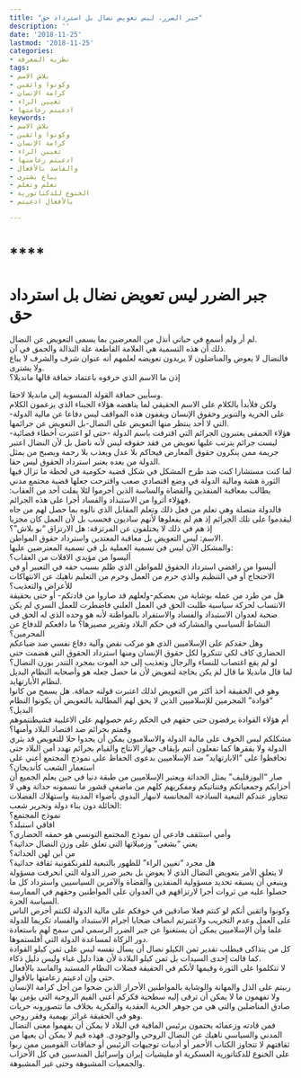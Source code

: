```yaml
---
title: "جبر الضرر، ليس تعويض نضال بل استرداد حق"
description: ''
date: '2018-11-25'
lastmod: '2018-11-25'
categories:
- نظرية المعرفة
tags:
- بلاش الاسم
- وكونوا واثقين
- كرامة الإنسان
- تغيين الراء
- ادعيتم زعامتها
keywords:
- بلاش الاسم
- وكونوا واثقين
- كرامة الإنسان
- تغيين الراء
- ادعيتم زعامتها
- والفاسد بالأفعال
- يباع يشترى
- تعلم وتعلم
- الخنوع للدكتاتورية
- بالأفعال ادعيتم

---
```

# ****

# **جبر الضرر ليس تعويض نضال بل استرداد حق**

لم أر ولم أسمع في حياتي أنذل من المعرضين بما يسمى التعويض عن النضال.   
ذلك أن هذه التسمية هي العلامة القاطعة علة النذالة والحمق في آن.   
فالنضال لا يعوض والمناضلون لا يريدون تعويضه لعلمهم أنه عنوان شرف والشرف لا يباع ولا يشترى.   
إذن ما الاسم الذي حرفوه باعتماد حماقة قالها مانديلا؟

وسأبين حماقة القولة المنسوبة إلى مانديلا لاحقا.   
ولكن فلأبدأ بالكلام على الاسم الحقيقي لما يناهضه هؤلاء الجبناء الذي يزعمون الكلام على الحرية والتنوير وحقوق الإنسان ويقفون هذه المواقف ليس دفاعا عن مالية الدولة-التي لا أحد ينتظر منها التعويض على النضال-بل التعويض عن جرائمها.  
هؤلاء الحمقى يعتبرون الجرائم التي اقترفت باسم الدولة -حتى لو اعتبرت أخطاء قضائية-ليست جرائم يترتب عليها تعويض من فقد حقوقه ليس لأنه ناضل بل لأن النضال اعتبر جريمة ممن ينكرون حقوق المعارض فيحاكم بلا عدل ويعذب بلا رحمة ويصبح من يمثل الدولة من بعده يعتبر استرداد الحقوق ليس حقا.  
لما كنت مستشارا كنت ضد طرح المشكل في شكل قضية حكومية في لحظة ما تزال فيها الثورة هشة ومالية الدولة في وضع اقتصادي صعب واقترحت جعلها قضية مجتمع مدني يطالب بمعاقبة المنفذين والقضاة والساسة الذين أجرموا لئلا يفلت أحد من العقاب: فهؤلاء أثروا من الاستبداد والفساد أجرا على هذه الجرائم.  
فالدولة متصلة وهي تعلم من فعل ذلك وتعلم المقابل الذي نالوه بما حصل لهم من جاه ليقدموا على تلك الجرائم إذ هم لم يفعلوها لأنهم ساديون فحسب بل لأن العمل كان مجزيا إذ هم في ذلك لا يختلفون عن المرتزقة: هل الارتزاق “بو بلاش”؟   
الاسم: ليس التعويض بل معاقبة المعتدين واسترداد حقوق المواطن.  
والمشكل الآن ليس في تسمية العملية بل في تسمية المعترضين عليها:   
أليسوا من مؤيدي الافلات من العقاب؟   
أليسوا من رافضي استرداد الحقوق للمواطن الذي ظلم بسبب حقه في التعبير أو في الاحتجاج أو في التنظيم والذي حرم من العمل وحرم من التعليم ناهيك عن الانتهاكات للأعراض والتعذيب؟  
هل من طرد من عمله بوشاية من بعضكم-ولعلهم قد صاروا من قادتكم- أو حتى بحقيقة الانتساب لحركة سياسية طلبت الحق في العمل العلني فاضطرت للعمل السري لم يكن ضحية لعدوان الاستبداد والفساد والاستفراد بالمواطنة لأنه هو وحده الذي له الحق في النشاط السياسي والمشاركة في حكم البلاد وتقرير مصيرها؟ ما دافعكم للدفاع عن المجرمين؟  
وهل حقدكم على الإسلاميين الذي هو مركب نقص وآلية دفاع نفسي ضد ضياعكم الحضاري كاف لكي تتنكروا لكل حقوق الإنسان ومنها استرداد الحقوق التي هضمت حتى لو لم يقع اغتصاب للنساء والرجال وتعذيب إلى حد الموت بمجرد التندر بوزن النضال؟   
لما قال مانديلا ما قال لم يكن بحاجة لتعويض لأن ما حصل جعله هو وأصحابه النظام البديل لنظام الأبارتهايد.  
وهو في الحقيقة أخذ أكثر من التعويض لذلك اعتبرت قولته حماقة. هل يسمح من كانوا “قوادة” المجرمين للإسلاميين الذين لا يحق لهم المطالبة بالتعويض أن يكونوا النظام البديل؟   
أم هؤلاء القوادة يرفضون حتى حقهم في الحكم رغم حصولهم على الاغلبية فشيطنتموهم وقمتم بجرائم ضد اقتصاد البلاد وأمنها؟  
مشكلكم ليس الخوف على مالية الدولة والاسلاميون يمكن أن يجدوا حلا للتعويض قد يثري الدولة ولا يفقرها كما تفعلون أنتم بإيقاف جهاز الانتاج والقيام بجرائم تهدد أمن البلاد حتى تحافظوا على “الابارتهايد” ضد الإسلاميين بدعوى الحفاظ على نموذج المجتمع أعني على استعمار الشعب كأنديجان؟  
صار “البوزقليف” يمثل الحداثة ويعتبر الإسلاميين من طبقة دنيا في حين يعلم الجميع أن أحزابكم وجمعياتكم وفننانيكم ومفكريهم كلهم من ماضغي قشور ما تسمونه حداثة وهي لا تتجاوز عندكم التبعية الساذجة المجانسة لانبهار البدوي بأضواء المدينة واستهلاك الفضلات الحائلة دون بناء دولة وتحرير شعب:   
نموذج المجتمع؟   
افاقي استبلد؟   
وأمي استثقف فادعى أن نموذج المجتمع التونسي هو حمقه الحضاري؟  
يعني “بشغى” وزميلاتها التي تعلق على وزن النضال حداثية؟   
من أين لهن الحداثة؟   
هل مجرد “تغيين الراء” للظهور بالتبعية للفرنكفونية ثقافة حداثية؟  
لا يتعلق الأمر بتعويض النضال الذي لا يعوض بل بجبر ضرر الدولة التي انحرفت مسؤولة وينبغي أن يسبقه تحديد مسؤولية المنفذين والقضاة والآمرين السياسيين واسترداد كل ما حصلوا عليه من ثروات أجرا لارتزاقهم في العدوان على المواطنين وحقهم في الممارسة السياسة الحرة.  
وكونوا واثقين أنكم لو كنتم فعلا صادقين في خوفكم على مالية الدولة لكنتم أحرص الناس على العمل وعدم التخريب ولاعتبرتم انصاف ضحايا اجرام الاستبداد والفساد تكريما للدولة علما وأن الإسلاميين يمكن أن يستغنوا عن جبر الضرر الرسمي لمن سمح لهم باستعادة دور الزكاة لمساعدة الدولة التي أفلستموها.  
كل من يتذاكى فيطلب تقدير ثمن الكيلو نضال أن يسأل نفسه ليس على ثمن كيلو القوادة كما قالت إحدى السيدات بل ثمن كيلو البلادة لأن هذا دليل غباء وليس دليل ذكاء.   
لا تتكلموا على الثورة وقيمها لأنكم في الحقيقة فضلات النظام المستبد والفاسد بالأفعال حتى وإن ادعيتم زعامتها بالأقوال.  
ربيتم على الذل والمهانة والوشاية بالمواطنين الأحرار الذين ضحوا من أجل كرامة الإنسان ولا تفهمون ما لا يمكن أن ترقى إليه سطحية فكركم أعني القيم الروحية التي يؤمن بها صادق المناضلين والتي هي من جوهر الحرية العقدية والفكرية بخلاف ما تتصورونه حريات وهو في الحقيقة غرائز بهيمية وفقر روحي.  
فمن قادته وزعمائه يحتمون برئيس المافية في البلاد لا يمكن أن يفهموا معنى النضال المدني والسياسي ناهيك عن النضال الروحي والوجودي. فهذه قيم لا يمكن أن يعيها من ثقافتهم لا تتجاوز الكتاب الأحمر أو أدبيات توجيهات الرئيس أو حماقات القوميين ممن ربوا على الخنوع للدكتاتورية العسكرية او مليشيات إيران وإسرائيل المندسين في كل الأحزاب والجمعيات المشبوهة وحتى غير المشبوهة.

###